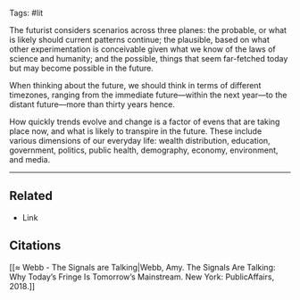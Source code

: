 Tags: #lit 

The futurist considers scenarios across three planes: the probable, or what is likely should current patterns continue; the plausible, based on what other experimentation is conceivable given what we know of the laws of science and humanity; and the possible, things that seem far-fetched today but may become possible in the future. 

When thinking about the future, we should think in terms of different timezones, ranging from the immediate future—within the next year—to the distant future—more than thirty years hence.

How quickly trends evolve and change is a factor of evens that are taking place now, and what is likely to transpire in the future. These include various dimensions of our everyday life: wealth distribution, education, government, politics, public health, demography, economy, environment, and media. 


---
## Related
- Link

## Citations
[[≈ Webb - The Signals are Talking|Webb, Amy. The Signals Are Talking: Why Today’s Fringe Is Tomorrow’s Mainstream. New York: PublicAffairs, 2018.]]